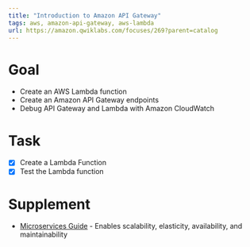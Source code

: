 ```yaml
---
title: "Introduction to Amazon API Gateway"
tags: aws, amazon-api-gateway, aws-lambda
url: https://amazon.qwiklabs.com/focuses/269?parent=catalog
---
```


# Goal
- Create an AWS Lambda function
- Create an Amazon API Gateway endpoints
- Debug API Gateway and Lambda with Amazon CloudWatch

# Task
- [x] Create a Lambda Function
- [x] Test the Lambda function

# Supplement
- [Microservices Guide](https://martinfowler.com/microservices/) - Enables scalability, elasticity, availability, and maintainability
